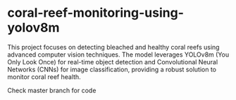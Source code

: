 # coral-reef-monitoring-using-yolov8m
This project focuses on detecting bleached and healthy coral reefs using advanced computer vision techniques. The model leverages YOLOv8m (You Only Look Once) for real-time object detection and Convolutional Neural Networks (CNNs) for image classification, providing a robust solution to monitor coral reef health.

Check master branch for code
